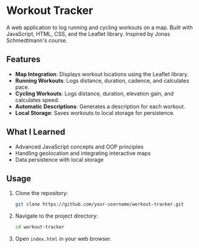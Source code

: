 # Workout Tracker

A web application to log running and cycling workouts on a map. Built with JavaScript, HTML, CSS, and the Leaflet library. Inspired by Jonas Schmedtmann's course.

## Features

- **Map Integration**: Displays workout locations using the Leaflet library.
- **Running Workouts**: Logs distance, duration, cadence, and calculates pace.
- **Cycling Workouts**: Logs distance, duration, elevation gain, and calculates speed.
- **Automatic Descriptions**: Generates a description for each workout.
- **Local Storage**: Saves workouts to local storage for persistence.

## What I Learned

- Advanced JavaScript concepts and OOP principles
- Handling geolocation and integrating interactive maps
- Data persistence with local storage

## Usage

1. Clone the repository:
   ```bash
   git clone https://github.com/your-username/workout-tracker.git
   ```
2. Navigate to the project directory:
   ```bash
   cd workout-tracker
   ```
3. Open `index.html` in your web browser.

